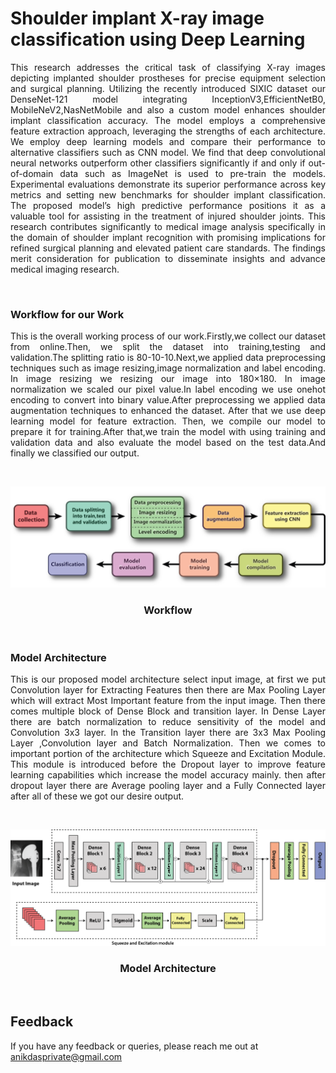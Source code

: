 

# Shoulder implant X-ray image classification using Deep Learning

<p style="text-align: justify;">
This research addresses the critical task of classifying X-ray images depicting implanted shoulder prostheses for precise equipment selection and surgical planning. Utilizing the recently introduced SIXIC dataset our DenseNet-121 model integrating InceptionV3,EfficientNetB0, MobileNeV2,NasNetMobile and also a custom model enhances shoulder implant classification accuracy. The model employs a comprehensive feature extraction approach, leveraging the strengths of each architecture. We employ deep learning models and compare their performance to alternative classifiers such as CNN model. We find that deep convolutional neural networks outperform other classifiers significantly if and only if out-of-domain data such as ImageNet is used to pre-train the models. Experimental evaluations demonstrate its superior performance across key metrics and setting new benchmarks for shoulder implant classification. The proposed model’s high predictive performance positions it as a valuable tool for assisting in the treatment of injured shoulder joints. This research contributes significantly to medical image analysis specifically in the domain of shoulder implant recognition with promising implications for refined surgical planning and elevated patient care standards. The findings merit consideration for publication to disseminate insights and advance medical imaging research.</p> <br>


### Workflow for our Work

<p style="text-align: justify;"> This is the overall working process of our work.Firstly,we collect our dataset from online.Then, we split the dataset into training,testing and validation.The splitting ratio is 80-10-10.Next,we applied data preprocessing techniques such as image resizing,image normalization and label encoding. In image resizing we resizing our image into 180×180. In image normalization we scaled our pixel value.In label encoding  we use onehot encoding to convert into binary value.After preprocessing we applied data augmentation techniques to enhanced the dataset. After that we use deep learning model for feature extraction. Then, we compile our model to prepare it for training.After that,we train the model with using training and validation data and also evaluate the model based on the test data.And finally we classified our output.</p> <br>

![Logo](https://github.com/anik-devops11/shoulder-implant-xray-image-classification-with-attention-based-deep-learning-model/blob/main/Diagram/work%20flow.png)

<h3  align="center"> Workflow </h3> <br>


### Model Architecture

<p style="text-align: justify;"> This is our proposed model architecture select input image, at first we put Convolution layer for Extracting Features then  there are Max Pooling Layer which will extract Most Important feature from the input image. Then there comes multiple block of Dense Block and transition layer. In Dense Layer there are batch normalization to reduce sensitivity of the model and Convolution 3x3 layer. In the Transition layer there are 3x3 Max Pooling Layer ,Convolution layer and Batch Normalization. Then we comes to important portion of the architecture which Squeeze and Excitation Module. This module is introduced before the Dropout layer to improve feature learning capabilities which increase the model accuracy mainly. then after dropout layer there are Average pooling layer and a Fully Connected layer after all of these we got our desire output.</p> <br>


![Logo](https://github.com/anik-devops11/shoulder-implant-xray-image-classification-with-attention-based-deep-learning-model/blob/main/Diagram/DenseNet%20Model%20Architecture%20with%20SE%20Module%20Final.png)

<h3  align="center">Model Architecture </h3> <br>

## Feedback

If you have any feedback or queries, please reach me out at anikdasprivate@gmail.com